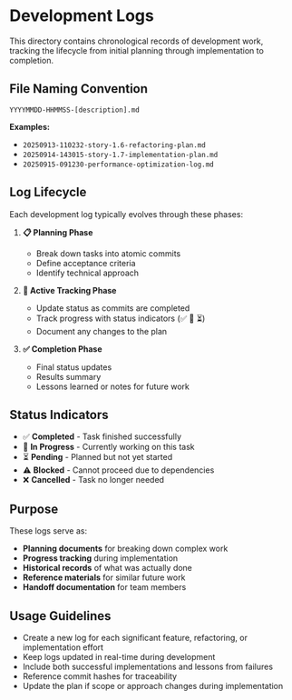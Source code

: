 <!-- markdownlint-disable MD013 -->

# Development Logs

This directory contains chronological records of development work, tracking the lifecycle from initial planning through implementation to completion.

## File Naming Convention

```text
YYYYMMDD-HHMMSS-[description].md
```

**Examples:**

- `20250913-110232-story-1.6-refactoring-plan.md`
- `20250914-143015-story-1.7-implementation-plan.md`
- `20250915-091230-performance-optimization-log.md`

## Log Lifecycle

Each development log typically evolves through these phases:

1. **📋 Planning Phase**

   - Break down tasks into atomic commits
   - Define acceptance criteria
   - Identify technical approach

2. **🔄 Active Tracking Phase**

   - Update status as commits are completed
   - Track progress with status indicators (✅ 🔄 ⏳)
   - Document any changes to the plan

3. **✅ Completion Phase**
   - Final status updates
   - Results summary
   - Lessons learned or notes for future work

## Status Indicators

- ✅ **Completed** - Task finished successfully
- 🔄 **In Progress** - Currently working on this task
- ⏳ **Pending** - Planned but not yet started
- ⚠️ **Blocked** - Cannot proceed due to dependencies
- ❌ **Cancelled** - Task no longer needed

## Purpose

These logs serve as:

- **Planning documents** for breaking down complex work
- **Progress tracking** during implementation
- **Historical records** of what was actually done
- **Reference materials** for similar future work
- **Handoff documentation** for team members

## Usage Guidelines

- Create a new log for each significant feature, refactoring, or implementation effort
- Keep logs updated in real-time during development
- Include both successful implementations and lessons from failures
- Reference commit hashes for traceability
- Update the plan if scope or approach changes during implementation
